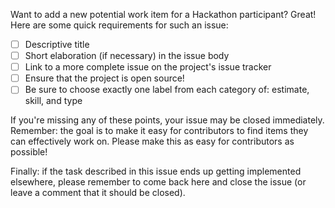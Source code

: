 Want to add a new potential work item for a Hackathon participant?
Great! Here are some quick requirements for such an issue:

* [ ] Descriptive title
* [ ] Short elaboration (if necessary) in the issue body
* [ ] Link to a more complete issue on the project's issue tracker
* [ ] Ensure that the project is open source!
* [ ] Be sure to choose exactly one label from each category of: estimate, skill, and type

If you're missing any of these points, your issue may be closed
immediately. Remember: the goal is to make it easy for contributors to
find items they can effectively work on. Please make this as easy for
contributors as possible!

Finally: if the task described in this issue ends up getting
implemented elsewhere, please remember to come back here and close the
issue (or leave a comment that it should be closed).
